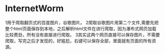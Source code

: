 # InternetWorm
1用于爬取翻页式的百度图片，谷歌图片。
2爬取谷歌图片用第二个文件,需要先把整个html页面保存到本地，之后解析html文件在进行爬取，因为瀑布式网页加载比较费劲，所有没有直接进行爬取。
3其实这两个网页直接可以保存图片，不需要爬取，写完之后才发现的，好尴尬，右键可以保存全部，里面就有页面的所有资源。
